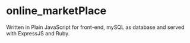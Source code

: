 # online_marketPlace
Written in Plain JavaScript for front-end, mySQL as database and served with ExpressJS and Ruby. 
